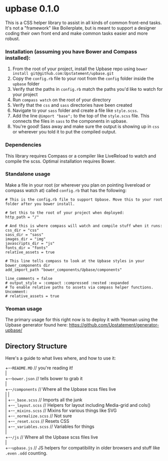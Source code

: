 upbase 0.1.0
======

This is a CSS helper library to assist in all kinds of common front-end tasks. It's not a "framework" like Boilerplate, but is meant to support a designer coding their own front end and make common tasks easier and more robust. 


### Installation (assuming you have Bower and Compass installed):
1. From the root of your project, install the Upbase repo using `bower install git@github.com:Upstatement/upbase.git`
2. Copy the `config.rb` file to your root from the `config` folder inside the `upbase` folder
3. Verify that the paths in `config.rb` match the paths you'd like to watch for your project
4. Run `compass watch` on the root of your directory
5. Verify that the `css` and `sass` directories have been created
6. Navigate to your `sass` folder and create a file like `style.scss`. 
7. Add the line `@import "base";` to the top of the `style.scss` file. This connects the files in `sass` to the components in upbase. 
8. You're good! Sass away and make sure the output is showing up in `css` or wherever you told it to put the compiled output. 

### Dependencies
This library requires Compass or a compiler like LiveReload to watch and compile the scss. Optimal installation requires Bower. 

### Standalone usage
Make a file in your root (or wherever you plan on pointing livereload or compass watch at) called `config.rb` that has the following:

```
# This is the config.rb file to support Upbase. Move this to your root folder after you bower install.

# Set this to the root of your project when deployed:
http_path = "/"

# And this is where compass will watch and compile stuff when it runs:
css_dir = "css"
sass_dir = "sass"
images_dir = "img"
javascripts_dir = "js"
fonts_dir = "fonts"
relative_assets = true

# This line tells compass to look at the Upbase styles in your bower_components dir
add_import_path "bower_components/Upbase/components"

line_comments = false
# output_style = :compact :compressed :nested :expanded
# To enable relative paths to assets via compass helper functions. Uncomment:
# relative_assets = true
```


### Yeoman usage
The primary usage for this right now is to deploy it with Yeoman using the Upbase generator found here: https://github.com/Upstatement/generator-upbase/

## Directory Structure
Here's a guide to what lives where, and how to use it:

+--`README.MD` // you're reading it!    
|   
+--`bower.json` // tells bower to grab it     
|   
+--`/components` // Where all the Upbase scss files live   
| |   
| +--`_base.scss`        //    Imports all the junk   
| +--`_layout.scss`      //    Helpers for layout including Media-grid and cols()   
| +--`_mixins.scss`      //    Mixins for various things like SVG   
| +--`_normalize.scss`   //    Not sure   
| +--`_reset.scss`       //    Resets CSS    
| +--`_variables.scss`   //    Variables for things   
|   
+--`/js` // Where all the Upbase scss files live   
  |    
  +--`upbase.js` // JS helpers for compatibility in older browsers and stuff like `.even` `.odd` counting.    
